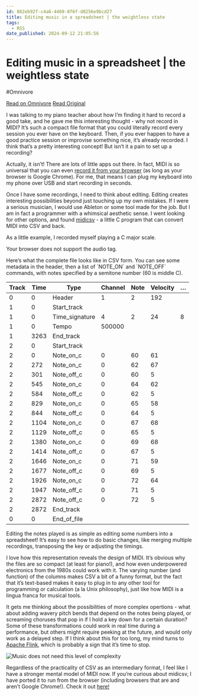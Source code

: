 ```yaml
---
id: 882eb92f-c4a6-4469-8f6f-d8256e9bcd27
title: Editing music in a spreadsheet | the weightless state
tags:
  - RSS
date_published: 2024-09-12 21:05:56
---
```


# Editing music in a spreadsheet | the weightless state
#Omnivore

[Read on Omnivore](https://omnivore.app/me/editing-music-in-a-spreadsheet-the-weightless-state-191ea03878b)
[Read Original](https://metavee.github.io/blog/technical/2024/09/13/editing-midi-in-a-spreadsheet.html)



I was talking to my piano teacher about how I’m finding it hard to record a good take, and he gave me this interesting thought - why not record in MIDI? It’s such a compact file format that you could literally record every session you ever have on the keyboard. Then, if you ever happen to have a good practice session or improvise something nice, it’s already recorded. I think that’s a pretty interesting concept! But isn’t it a pain to set up a recording?

Actually, it isn’t! There are lots of little apps out there. In fact, MIDI is so universal that you can even [record it from your browser](https:&#x2F;&#x2F;midi-recorder.web.app&#x2F;) (as long as your browser is Google Chrome). For me, that means I can plug my keyboard into my phone over USB and start recording in seconds.

Once I have some recordings, I need to think about editing. Editing creates interesting possibilities beyond just touching up my own mistakes. If I were a serious musician, I would use Ableton or some tool made for the job. But I am in fact a programmer with a whimsical aesthetic sense. I went looking for other options, and found [midicsv](https:&#x2F;&#x2F;www.fourmilab.ch&#x2F;webtools&#x2F;midicsv&#x2F;) \- a little C program that can convert MIDI into CSV and back.

As a little example, I recorded myself playing a C major scale.

 Your browser does not support the audio tag.

Here’s what the complete file looks like in CSV form. You can see some metadata in the header, then a list of &#x60;NOTE_ON&#x60; and &#x60;NOTE_OFF&#x60; commands, with notes specified by a semitone number (60 is middle C).

| Track | Time | Type            | Channel | Note | Velocity | … |
| ----- | ---- | --------------- | ------- | ---- | -------- | - |
| 0     | 0    | Header          | 1       | 2    | 192      |   |
| 1     | 0    | Start\_track    |         |      |          |   |
| 1     | 0    | Time\_signature | 4       | 2    | 24       | 8 |
| 1     | 0    | Tempo           | 500000  |      |          |   |
| 1     | 3263 | End\_track      |         |      |          |   |
| 2     | 0    | Start\_track    |         |      |          |   |
| 2     | 0    | Note\_on\_c     | 0       | 60   | 61       |   |
| 2     | 272  | Note\_on\_c     | 0       | 62   | 67       |   |
| 2     | 301  | Note\_off\_c    | 0       | 60   | 5        |   |
| 2     | 545  | Note\_on\_c     | 0       | 64   | 62       |   |
| 2     | 584  | Note\_off\_c    | 0       | 62   | 5        |   |
| 2     | 829  | Note\_on\_c     | 0       | 65   | 58       |   |
| 2     | 844  | Note\_off\_c    | 0       | 64   | 5        |   |
| 2     | 1104 | Note\_on\_c     | 0       | 67   | 68       |   |
| 2     | 1129 | Note\_off\_c    | 0       | 65   | 5        |   |
| 2     | 1380 | Note\_on\_c     | 0       | 69   | 68       |   |
| 2     | 1414 | Note\_off\_c    | 0       | 67   | 5        |   |
| 2     | 1646 | Note\_on\_c     | 0       | 71   | 59       |   |
| 2     | 1677 | Note\_off\_c    | 0       | 69   | 5        |   |
| 2     | 1926 | Note\_on\_c     | 0       | 72   | 64       |   |
| 2     | 1947 | Note\_off\_c    | 0       | 71   | 5        |   |
| 2     | 2872 | Note\_off\_c    | 0       | 72   | 5        |   |
| 2     | 2872 | End\_track      |         |      |          |   |
| 0     | 0    | End\_of\_file   |         |      |          |   |

Editing the notes played is as simple as editing some numbers into a spreadsheet! It’s easy to see how to do basic changes, like merging multiple recordings, transposing the key or adjusting the timings.

I love how this representation reveals the design of MIDI. It’s obvious why the files are so compact (at least for piano!), and how even underpowered electronics from the 1980s could work with it. The varying number (and function) of the columns makes CSV a bit of a funny format, but the fact that it’s text-based makes it easy to plug in to any other tool for programming or calculation (a la Unix philosophy), just like how MIDI is a lingua franca for musical tools.

It gets me thinking about the possibilities of more complex opertions - what about adding wavery pitch bends that depend on the notes being played, or screaming choruses that pop in if I hold a key down for a certain duration? Some of these transformations could work in real time during a performance, but others might require peeking at the future, and would only work as a delayed step. If I think about this for too long, my mind turns to [Apache Flink](https:&#x2F;&#x2F;nightlies.apache.org&#x2F;flink&#x2F;flink-docs-release-1.20&#x2F;docs&#x2F;concepts&#x2F;time&#x2F;), which is probably a sign that it’s time to stop.

![Music does not need this level of complexity](https:&#x2F;&#x2F;proxy-prod.omnivore-image-cache.app&#x2F;0x0,sXrHdmSsYA2Ba3uTDWJ5dhiWbRrQDO3kAxIvfk83G_6w&#x2F;https:&#x2F;&#x2F;metavee.github.io&#x2F;blog&#x2F;images&#x2F;midi2csv&#x2F;flink_event_processing_time.svg)

Regardless of the practicality of CSV as an intermediary format, I feel like I have a stronger mental model of MIDI now. If you’re curious about midicsv, I have ported it to run from the browser (including browsers that are and aren’t Google Chrome!). Check it out [here!](https:&#x2F;&#x2F;metavee.github.io&#x2F;midi2csv&#x2F;)